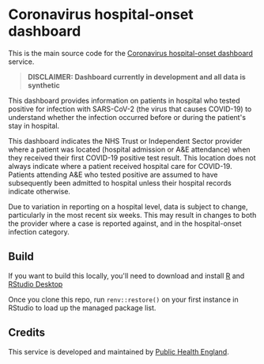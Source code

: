 # Coronavirus hospital-onset dashboard

This is the main source code for the [Coronavirus hospital-onset dashboard](https://coronavirus-hospital-onset.data.gov.uk) service.

> __DISCLAIMER: Dashboard currently in development and all data is synthetic__

This dashboard provides information on patients in hospital who tested positive for infection with SARS-CoV-2 (the virus that causes COVID-19) to understand whether the infection occurred before or during the patient's stay in hospital.

This dashboard indicates the NHS Trust or Independent Sector provider where a patient was located (hospital admission or A&E attendance) when they received their first COVID-19 positive test result. This location does not always indicate where a patient received hospital care for COVID-19. Patients attending A&E who tested positive are assumed to have subsequently been admitted to hospital unless their hospital records indicate otherwise.

Due to variation in reporting on a hospital level, data is subject to change, particularly in the most recent six weeks. This may result in changes to both the provider where a case is reported against, and in the hospital-onset infection category.

## Build

If you want to build this locally, you'll need to download and install [R](https://cran.r-project.org/mirrors.html) and [RStudio Desktop](https://rstudio.com/products/rstudio/#rstudio-desktop)

Once you clone this repo, run `renv::restore()` on your first instance in RStudio to load up the managed package list.

## Credits

This service is developed and maintained by [Public Health England](https://www.gov.uk/government/organisations/public-health-england).
